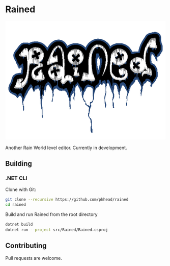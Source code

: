 # Rained
![Fancy Logoe](rained-logo.png)

Another Rain World level editor. Currently in development.
## Building
### .NET CLI
Clone with Git:
```bash
git clone --recursive https://github.com/pkhead/rained
cd rained
```

Build and run Rained from the root directory
```bash
dotnet build
dotnet run --project src/Rained/Rained.csproj
```

## Contributing
Pull requests are welcome.